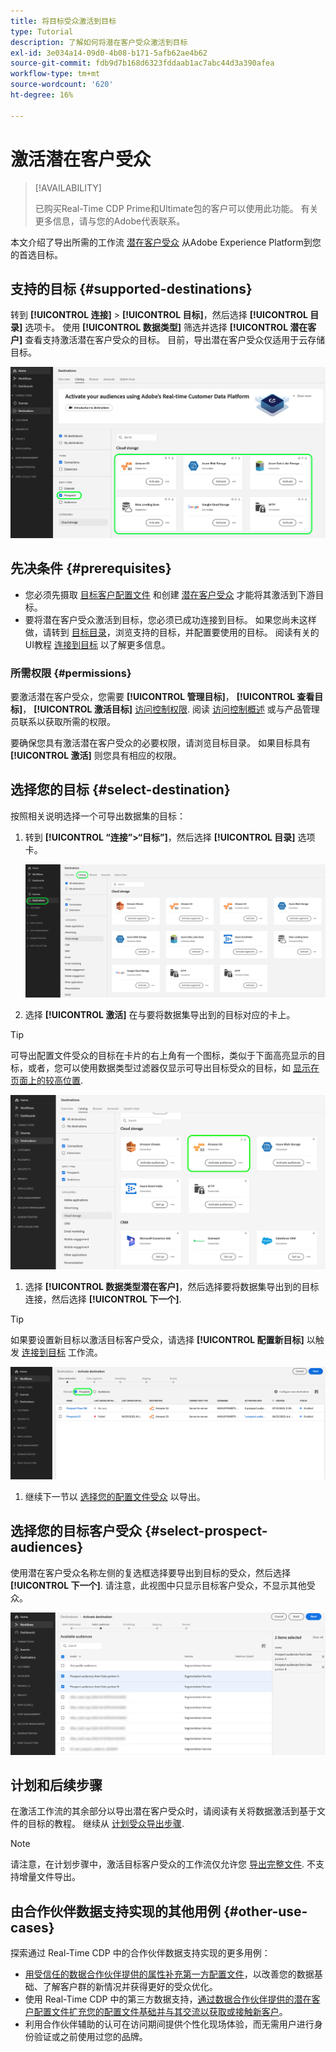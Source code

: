 ```yaml
---
title: 将目标受众激活到目标
type: Tutorial
description: 了解如何将潜在客户受众激活到目标
exl-id: 3e034a14-09d0-4b08-b171-5afb62ae4b62
source-git-commit: fdb9d7b168d6323fddaab1ac7abc44d3a390afea
workflow-type: tm+mt
source-wordcount: '620'
ht-degree: 16%

---
```


# 激活潜在客户受众

>[!AVAILABILITY]
>
>已购买Real-Time CDP Prime和Ultimate包的客户可以使用此功能。 有关更多信息，请与您的Adobe代表联系。

本文介绍了导出所需的工作流 [潜在客户受众](/help/segmentation/ui/prospect-audience.md) 从Adobe Experience Platform到您的首选目标。

## 支持的目标 {#supported-destinations}

转到 **[!UICONTROL 连接]** > **[!UICONTROL 目标]**，然后选择 **[!UICONTROL 目录]** 选项卡。 使用 **[!UICONTROL 数据类型]** 筛选并选择 **[!UICONTROL 潜在客户]** 查看支持激活潜在客户受众的目标。 目前，导出潜在客户受众仅适用于云存储目标。

![支持潜在客户受众的目标。](/help/destinations/assets/ui/activate-prospect-audiences/data-types-filter.png)

## 先决条件 {#prerequisites}

* 您必须先摄取 [目标客户配置文件](/help/profile/ui/prospect-profile.md) 和创建 [潜在客户受众](/help/segmentation/ui/prospect-audience.md) 才能将其激活到下游目标。
* 要将潜在客户受众激活到目标，您必须已成功连接到目标。 如果您尚未这样做，请转到 [目标目录](../catalog/overview.md)，浏览支持的目标，并配置要使用的目标。 阅读有关的UI教程 [连接到目标](./connect-destination.md) 以了解更多信息。

### 所需权限 {#permissions}

要激活潜在客户受众，您需要 **[!UICONTROL 管理目标]**， **[!UICONTROL 查看目标]**， **[!UICONTROL 激活目标]** [访问控制权限](/help/access-control/home.md#permissions). 阅读 [访问控制概述](/help/access-control/ui/overview.md) 或与产品管理员联系以获取所需的权限。

要确保您具有激活潜在客户受众的必要权限，请浏览目标目录。 如果目标具有 **[!UICONTROL 激活]** 则您具有相应的权限。

## 选择您的目标 {#select-destination}

按照相关说明选择一个可导出数据集的目标：

1. 转到 **[!UICONTROL “连接”>“目标”]**，然后选择 **[!UICONTROL 目录]** 选项卡。

   ![突出显示目录控件的目标目录选项卡。](/help/destinations/assets/ui/export-datasets/catalog-tab.png)

2. 选择 **[!UICONTROL 激活]** 在与要将数据集导出到的目标对应的卡上。

>[!TIP]
>
>可导出配置文件受众的目标在卡片的右上角有一个图标，类似于下面高亮显示的目标，或者，您可以使用数据类型过滤器仅显示可导出目标受众的目标，如 [显示在页面上的较高位置](#supported-destinations).

![可导出突出显示的配置文件受众的Amazon S3目标页面。](/help/destinations/assets/ui/activate-prospect-audiences/amazon-s3-icon-activate-prospect-audiences.png)

1. 选择 **[!UICONTROL 数据类型潜在客户]**，然后选择要将数据集导出到的目标连接，然后选择 **[!UICONTROL 下一个]**.

>[!TIP]
> 
>如果要设置新目标以激活目标客户受众，请选择 **[!UICONTROL 配置新目标]** 以触发 [连接到目标](/help/destinations/ui/connect-destination.md) 工作流。

![突出显示具有潜在客户控件的目标激活工作流。](/help/destinations/assets/ui/activate-prospect-audiences/activate-prospects-highlighted.png)

1. 继续下一节以 [选择您的配置文件受众](#select-profile-audiences) 以导出。

## 选择您的目标客户受众 {#select-prospect-audiences}

使用潜在客户受众名称左侧的复选框选择要导出到目标的受众，然后选择 **[!UICONTROL 下一个]**. 请注意，此视图中只显示目标客户受众，不显示其他受众。

![数据集导出工作流显示了“选择受众”步骤，您可以在该步骤中选择要导出的目标客户受众。](/help/destinations/assets/ui/activate-prospect-audiences/select-prospect-audiences.png)

## 计划和后续步骤

在激活工作流的其余部分以导出潜在客户受众时，请阅读有关将数据激活到基于文件的目标的教程。 继续从 [计划受众导出步骤](/help/destinations/ui/activate-batch-profile-destinations.md#scheduling).

>[!NOTE]
>
>请注意，在计划步骤中，激活目标客户受众的工作流仅允许您 [导出完整文件](/help/destinations/ui/activate-batch-profile-destinations.md#export-full-files). 不支持增量文件导出。

<!--

Note that we will need to add links to other destination types here as more destinations become supported 

-->

## 由合作伙伴数据支持实现的其他用例 {#other-use-cases}

探索通过 Real-Time CDP 中的合作伙伴数据支持实现的更多用例：

* [用受信任的数据合作伙伴提供的属性补充第一方配置文件](/help/rtcdp/partner-data/supplement-first-party-profiles.md)，以改善您的数据基础、了解客户群的新情况并获得更好的受众优化。
* 使用 Real-Time CDP 中的第三方数据支持，[通过数据合作伙伴提供的潜在客户配置文件扩充您的配置文件基础并与其交流以获取或接触新客户](/help/rtcdp/partner-data/prospecting.md)。
* [](/help/rtcdp/partner-data/onsite-personalization.md)利用合作伙伴辅助的认可在访问期间提供个性化现场体验，而无需用户进行身份验证或之前使用过您的品牌。
